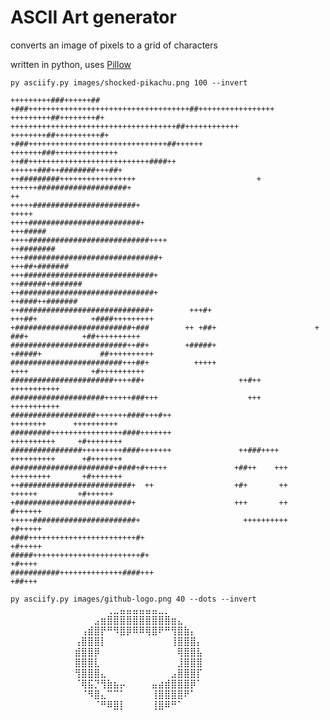 
ASCII Art generator
===================

converts an image of pixels to a grid of characters

written in python, uses [Pillow](https://pillow.readthedocs.io/en/stable/index.html)

`py asciify.py images/shocked-pikachu.png 100 --invert`

    +++++++++###++++++##             +###++++++++++++++++++++++++++++++++++++##+++++++++++++++++        
    +++++++++##++++++++#+               +++++++++++++++++++++++++++++++++++++##++++++++++++             
    ++++++++##++++++++++#+                 +###+++++++++++++++++++++++++++++++##++++++                  
    +++++++###++++++++++++++                 ++##+++++++++++++++++++++++++++####++                      
    ++++++###++########+++##+                   ++#########+++++++++++++++++                           +
    ++++++####################+                                                                       ++
    +++++#######################+                                                                  +++++
    ++++#########################+                                                              +++#####
    ++++###########################++++                                                       ++########
    +++##############################+                                                     +++##+#######
    +++#############################+                                                   ++######+#######
    ++##############################+                                                    ++####++#######
    ++#############################+        +++#+                       +++##+            +####+++++++++
    +##########################+###        ++ +##+                      +  ###+            +##++++++++++
    ##########################++##+        +#####+                      +#####+             ##++++++++++
    #########################+++##+          +++++                        ++++              +#++++++++++
    #######################++++##+                     ++#++                                 +++++++++++
    #####################++++++###+++                    +++                                 +++++++++++
    ###################+++++++####+++#++                                        ++++++++      ++++++++++
    #########++++++++++++++++####+++++++                                       ++++++++++     +#++++++++
    ################+++++++++####+++++++               ++###++++               ++++++++++      +#+++++++
    #######################+####+#+++++               +##++    +++             +++++++++       +#+++++++
    ++#########################+  ++                  +#+       ++               ++++++         +#++++++
    +##########################+                      +++       ++                               #++++++
    +++++#######################+                       ++++++++++                               +#+++++
    ####++++++++++++++++++++++++#+                                                               +#+++++
    #####++++++++++++++++++++++++#+                                                               +#++++
    ###########++++++++++++++####+++                                                              +##+++


`py asciify.py images/github-logo.png 40 --dots --invert`
    ⠀⠀⠀⠀⠀⠀⠀⠀⠀⠀⠀⠀⠀⠀⠀⢀⣀⣤⣤⣤⣤⣤⣤⣀⡀⠀⠀⠀⠀⠀⠀⠀⠀⠀⠀⠀⠀⠀⠀⠀
    ⠀⠀⠀⠀⠀⠀⠀⠀⠀⠀⠀⠀⠀⣠⣶⣿⣿⣿⣿⣿⣿⣿⣿⣿⣿⣶⣄⠀⠀⠀⠀⠀⠀⠀⠀⠀⠀⠀⠀⠀
    ⠀⠀⠀⠀⠀⠀⠀⠀⠀⠀⠀⢠⣾⣿⡟⠛⠻⣿⡿⠿⠿⢿⣿⠟⠛⢻⣿⣷⡄⠀⠀⠀⠀⠀⠀⠀⠀⠀⠀⠀
    ⠀⠀⠀⠀⠀⠀⠀⠀⠀⠀⢠⣿⣿⣿⡇⠀⠀⠀⠀⠀⠀⠀⠀⠀⠀⢸⣿⣿⣿⡄⠀⠀⠀⠀⠀⠀⠀⠀⠀⠀
    ⠀⠀⠀⠀⠀⠀⠀⠀⠀⠀⣾⣿⣿⡿⠀⠀⠀⠀⠀⠀⠀⠀⠀⠀⠀⠀⢿⣿⣿⣧⠀⠀⠀⠀⠀⠀⠀⠀⠀⠀
    ⠀⠀⠀⠀⠀⠀⠀⠀⠀⠀⣿⣿⣿⣇⠀⠀⠀⠀⠀⠀⠀⠀⠀⠀⠀⠀⣸⣿⣿⣿⠀⠀⠀⠀⠀⠀⠀⠀⠀⠀
    ⠀⠀⠀⠀⠀⠀⠀⠀⠀⠀⢻⣿⣿⣿⣄⠀⠀⠀⠀⠀⠀⠀⠀⠀⠀⣠⣿⣿⣿⡏⠀⠀⠀⠀⠀⠀⠀⠀⠀⠀
    ⠀⠀⠀⠀⠀⠀⠀⠀⠀⠀⠈⢿⣯⡙⢻⣷⣦⡤⠀⠀⠀⠀⣤⣴⣾⣿⣿⣿⡿⠁⠀⠀⠀⠀⠀⠀⠀⠀⠀⠀
    ⠀⠀⠀⠀⠀⠀⠀⠀⠀⠀⠀⠈⠻⣿⣄⠉⠉⠁⠀⠀⠀⠀⢸⣿⣿⣿⣿⠟⠁⠀⠀⠀⠀⠀⠀⠀⠀⠀⠀⠀
    ⠀⠀⠀⠀⠀⠀⠀⠀⠀⠀⠀⠀⠀⠈⠛⠿⣿⡇⠀⠀⠀⠀⢸⣿⠿⠛⠁⠀⠀⠀⠀⠀⠀⠀⠀⠀⠀⠀⠀⠀
    ⠀⠀⠀⠀⠀⠀⠀⠀⠀⠀⠀⠀⠀⠀⠀⠀⠀⠀⠀⠀⠀⠀⠀⠀⠀⠀⠀⠀⠀⠀⠀⠀⠀⠀⠀⠀⠀⠀⠀⠀
